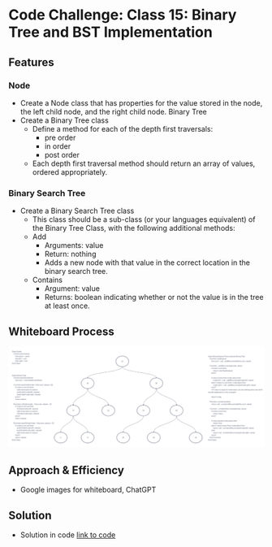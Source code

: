 # Code Challenge: Class 15: Binary Tree and BST Implementation
## Features

### Node
- Create a Node class that has properties for the value stored in the node, the left child node, and the right child node.
Binary Tree
- Create a Binary Tree class
  - Define a method for each of the depth first traversals:
    - pre order
    - in order
    - post order
  - Each depth first traversal method should return an array of values, ordered appropriately.
### Binary Search Tree
- Create a Binary Search Tree class
  - This class should be a sub-class (or your languages equivalent) of the Binary Tree Class, with the following additional methods:
  - Add
    - Arguments: value
    - Return: nothing
    - Adds a new node with that value in the correct location in the binary search tree.
  - Contains
    - Argument: value
    - Returns: boolean indicating whether or not the value is in the tree at least once.

## Whiteboard Process
![Link to WhiteBoard](./CodeChallenge15.png)

## Approach & Efficiency
- Google images for whiteboard, ChatGPT

## Solution
- Solution in code [link to code](./index.js)